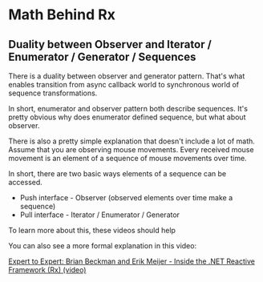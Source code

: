 Math Behind Rx
==============

## Duality between Observer and Iterator / Enumerator / Generator / Sequences

There is a duality between observer and generator pattern. That's what enables transition from async callback world to synchronous world of sequence transformations.

In short, enumerator and observer pattern both describe sequences. It's pretty obvious why does enumerator defined sequence, but what about observer.

There is also a pretty simple explanation that doesn't include a lot of math. Assume that you are observing mouse movements. Every received mouse movement is an element of a sequence of mouse movements over time.

In short, there are two basic ways elements of a sequence can be accessed.

* Push interface - Observer (observed elements over time make a sequence)
* Pull interface - Iterator / Enumerator / Generator

To learn more about this, these videos should help

You can also see a more formal explanation in this video:

[Expert to Expert: Brian Beckman and Erik Meijer - Inside the .NET Reactive Framework (Rx) (video)](https://www.youtube.com/watch?v=looJcaeboBY)
